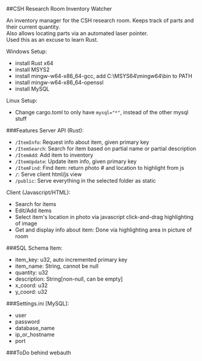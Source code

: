 ##CSH Research Room Inventory Watcher

An inventory manager for the CSH research room. Keeps track of parts and their current quantity.  
Also allows locating parts via an automated laser pointer.  
Used this as an excuse to learn Rust.  

Windows Setup:  
 * install Rust x64
 * install MSYS2
  * install mingw-w64-x86_64-gcc, add C:\MSYS64\mingw64\bin to PATH
  * install mingw-w64-x86_64-openssl
 * install MySQL
 
Linux Setup:  
 * Change cargo.toml to only have `mysql="*"`, instead of the other mysql stuff
 
###Features
Server API (Rust):
 * `/ItemInfo`: Request info about item, given primary key
 * `/ItemSearch`: Search for item based on partial name or partial description 
 * `/ItemAdd`: Add item to inventory
 * `/ItemUpdate`: Update item info, given primary key
 * `/ItemFind`: Find item: return photo # and location to highlight from js
 * `/`: Serve client html/js view
 * `/public`: Serve everything in the selected folder as static
 
Client (Javascript/HTML):
 * Search for items
 * Edit/Add items
  * Select item's location in photo via javascript click-and-drag highlighting of image
 * Get and display info about item: Done via highlighting area in picture of room
 
###SQL Schema
Item:
 * item_key: u32, auto incremented primary key
 * item_name: String, cannot be null  
 * quantity: u32  
 * description: String[non-null, can be empty]  
 * x_coord: u32  
 * y_coord: u32  
  
###Settings.ini
\[MySQL\]:  
 * user
 * password
 * database_name
 * ip\_or\_hostname
 * port
 
###ToDo 
behind webauth  